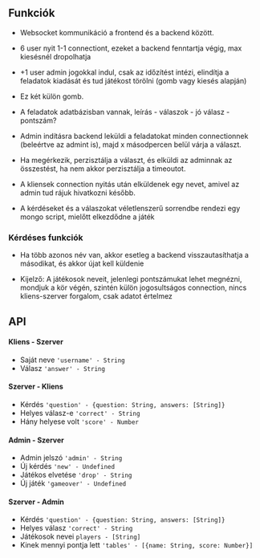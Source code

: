 ## Funkciók

- Websocket kommunikáció a frontend és a backend között.

- 6 user nyit 1-1 connectiont, ezeket a backend fenntartja végig, max kiesésnél dropolhatja
- +1 user admin jogokkal indul, csak az időzítést intézi, elindítja a feladatok kiadását és tud játékost törölni (gomb vagy kiesés alapján)
- Ez két külön gomb.

- A feladatok adatbázisban vannak, leírás - válaszok - jó válasz - pontszám?

- Admin indításra backend leküldi a feladatokat minden connectionnek (beleértve az admint is), majd x másodpercen belül várja a választ.
- Ha megérkezik, perzisztálja a választ, és elküldi az adminnak az összestést, ha nem akkor perzisztálja a timeoutot.

- A kliensek connection nyitás után elküldenek egy nevet, amivel az admin tud rájuk hivatkozni később.

- A kérdéseket és a válaszokat véletlenszerű sorrendbe rendezi egy mongo script, mielőtt elkezdődne a játék

### Kérdéses funkciók

- Ha több azonos név van, akkor esetleg a backend visszautasíthatja a másodikat, és akkor újat kell küldenie

- Kijelző: A játékosok neveit, jelenlegi pontszámukat lehet megnézni, mondjuk a kör végén, szintén külön jogosultságos connection, nincs kliens-szerver forgalom, csak adatot értelmez

## API

#### Kliens - Szerver
- Saját neve `'username' - String`
- Válasz `'answer' - String`

#### Szerver - Kliens
- Kérdés `'question' - {question: String, answers: [String]}`
- Helyes válasz-e `'correct' - String`
- Hány helyese volt `'score' - Number`

#### Admin - Szerver
- Admin jelszó `'admin' - String`
- Új kérdés `'new' - Undefined`
- Játékos elvetése `'drop' - String`
- Új játék `'gameover' - Undefined`

#### Szerver - Admin
- Kérdés `'question' - {question: String, answers: [String]}`
- Helyes válasz `'correct' - String`
- Játékosok nevei `players - [String]`
- Kinek mennyi pontja lett `'tables' - [{name: String, score: Number}]`